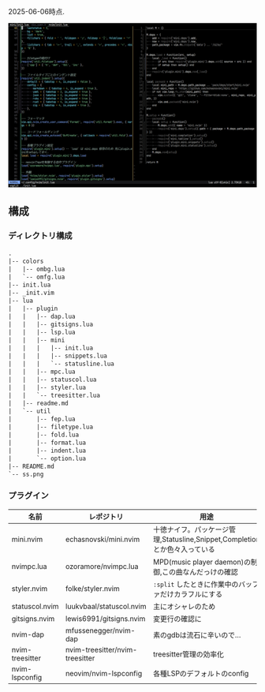 2025-06-06時点.

![スクリーンショット](ss.png)

## 構成

### ディレクトリ構成

<!-- `tree --charset=ascii` -->
```tree
.
|-- colors
|   |-- ombg.lua
|   `-- omfg.lua
|-- init.lua
|-- _init.vim
|-- lua
|   |-- plugin
|   |   |-- dap.lua
|   |   |-- gitsigns.lua
|   |   |-- lsp.lua
|   |   |-- mini
|   |   |   |-- init.lua
|   |   |   |-- snippets.lua
|   |   |   `-- statusline.lua
|   |   |-- mpc.lua
|   |   |-- statuscol.lua
|   |   |-- styler.lua
|   |   `-- treesitter.lua
|   |-- readme.md
|   `-- util
|       |-- fep.lua
|       |-- filetype.lua
|       |-- fold.lua
|       |-- format.lua
|       |-- indent.lua
|       `-- option.lua
|-- README.md
`-- ss.png
```

### プラグイン

名前            |レポジトリ                         |用途
----------------|-----------------------------------|----
mini.nvim       |echasnovski/mini.nvim              |十徳ナイフ。パッケージ管理,Statusline,Snippet,Completionとか色々入っている
nvimpc.lua      |ozoramore/nvimpc.lua               |MPD(music player daemon)の制御,この曲なんだっけの確認
styler.nvim     |folke/styler.nvim                  |`:split` したときに作業中のバッファだけカラフルにする
statuscol.nvim  |luukvbaal/statuscol.nvim           |主にオシャレのため
gitsigns.nvim   |lewis6991/gitsigns.nvim            |変更行の確認に
nvim-dap        |mfussenegger/nvim-dap              |素のgdbは流石に辛いので…
nvim-treesitter |nvim-treesitter/nvim-treesitter    |treesitter管理の効率化
nvim-lspconfig  |neovim/nvim-lspconfig              |各種LSPのデフォルトのconfig
